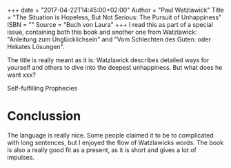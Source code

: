 +++
date = "2017-04-22T14:45:00+02:00"
Author = "Paul Watzlawick"
Title = "The Situation is Hopeless, But Not Serious: The Pursuit of Unhappiness"
ISBN = ""
Source = "Buch von Laura"
+++
I read this as part of a special issue, containing both this book and another one from Watzlawick: "Anleitung zum Unglücklichsein" and "Vom Schlechten des Guten: oder Hekates Lösungen".

The title is really meant as it is: Watzlawick describes detailed ways for yourself and others to dive into the deepest unhappiness. But what does he want xxx?

Self-fulfilling Prophecies

# Conclussion
The language is really nice. Some people claimed it to be to complicated with long sentences, but I enjoyed the flow of Watzlawicks words. The book is also a really good fit as a present, as it is short and gives a lot of impulses.